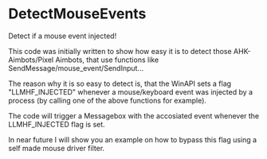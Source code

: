 # DetectMouseEvents
Detect if a mouse event injected!

This code was initially written to show how easy it is to detect those AHK-Aimbots/Pixel Aimbots, 
that use functions like SendMessage/mouse_event/SendInput...

The reason why it is so easy to detect is, that the WinAPI sets a flag "LLMHF_INJECTED" whenever
a mouse/keyboard event was injected by a process (by calling one of the above functions for example).

The code will trigger a Messagebox with the accosiated event whenever the LLMHF_INJECTED flag is set.

In near future I will show you an example on how to bypass this flag using a self made mouse driver filter.
